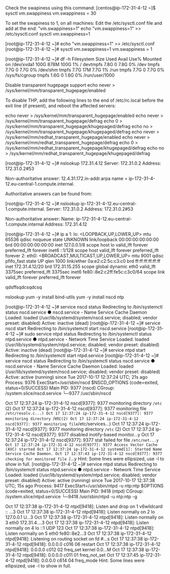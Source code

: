 Check the swapiness using this command:
[centos@ip-172-31-4-12 ~]$ sysctl vm.swappiness
vm.swappiness = 30

To set the swapiness to 1, on all machines:
Edit the /etc/sysctl.conf file and add at the end: "vm.swappiness=1"
echo "vm.swappiness=1" >> /etc/sysctl.conf
sysctl vm.swappiness=1

[root@ip-172-31-4-12 ~]# echo "vm.swappiness=1" >> /etc/sysctl.conf
[root@ip-172-31-4-12 ~]# sysctl vm.swappiness=1
vm.swappiness = 1



[root@ip-172-31-4-12 ~]# df -h
Filesystem      Size  Used Avail Use% Mounted on
/dev/xvda1      100G  878M  100G   1% /
devtmpfs        7.8G     0  7.8G   0% /dev
tmpfs           7.7G     0  7.7G   0% /dev/shm
tmpfs           7.7G   17M  7.7G   1% /run
tmpfs           7.7G     0  7.7G   0% /sys/fs/cgroup
tmpfs           1.6G     0  1.6G   0% /run/user/1000


Disable transparent hugepage support
echo never > /sys/kernel/mm/transparent_hugepage/enabled

To disable THP, add the following lines to the end of /etc/rc.local before the exit line (if present), and reboot the affected servers:

echo never > /sys/kernel/mm/transparent_hugepage/enabled
echo never > /sys/kernel/mm/transparent_hugepage/defrag
echo 0 > /sys/kernel/mm/transparent_hugepage/khugepaged/defrag
echo no > /sys/kernel/mm/transparent_hugepage/khugepaged/defrag
echo never > /sys/kernel/mm/redhat_transparent_hugepage/enabled
echo never > /sys/kernel/mm/redhat_transparent_hugepage/defrag
echo 0 > /sys/kernel/mm/redhat_transparent_hugepage/khugepaged/defrag
echo no > /sys/kernel/mm/redhat_transparent_hugepage/khugepaged/defrag



[root@ip-172-31-4-12 ~]# nslookup 172.31.4.12
Server:         172.31.0.2
Address:        172.31.0.2#53

Non-authoritative answer:
12.4.31.172.in-addr.arpa        name = ip-172-31-4-12.eu-central-1.compute.internal.

Authoritative answers can be found from:

[root@ip-172-31-4-12 ~]# nslookup ip-172-31-4-12.eu-central-1.compute.internal.
Server:         172.31.0.2
Address:        172.31.0.2#53

Non-authoritative answer:
Name:   ip-172-31-4-12.eu-central-1.compute.internal
Address: 172.31.4.12





[root@ip-172-31-4-12 ~]# ip a
1: lo: <LOOPBACK,UP,LOWER_UP> mtu 65536 qdisc noqueue state UNKNOWN
    link/loopback 00:00:00:00:00:00 brd 00:00:00:00:00:00
    inet 127.0.0.1/8 scope host lo
       valid_lft forever preferred_lft forever
    inet6 ::1/128 scope host
       valid_lft forever preferred_lft forever
2: eth0: <BROADCAST,MULTICAST,UP,LOWER_UP> mtu 9001 qdisc pfifo_fast state UP qlen 1000
    link/ether 0a:e2:c2:5c:c3:c0 brd ff:ff:ff:ff:ff:ff
    inet 172.31.4.12/20 brd 172.31.15.255 scope global dynamic eth0
       valid_lft 3375sec preferred_lft 3375sec
    inet6 fe80::8e2:c2ff:fe5c:c3c0/64 scope link
       valid_lft forever preferred_lft forever

	   

qdsffsqdcsqdcsq

nslookup
yum -y install bind-utils
yum -y install nscd ntp

[root@ip-172-31-4-12 ~]# service nscd status
Redirecting to /bin/systemctl status  nscd.service
● nscd.service - Name Service Cache Daemon
   Loaded: loaded (/usr/lib/systemd/system/nscd.service; disabled; vendor preset: disabled)
   Active: inactive (dead)
[root@ip-172-31-4-12 ~]#  service nscd start
Redirecting to /bin/systemctl start  nscd.service
[root@ip-172-31-4-12 ~]# sudo service ntpd status
Redirecting to /bin/systemctl status  ntpd.service
● ntpd.service - Network Time Service
   Loaded: loaded (/usr/lib/systemd/system/ntpd.service; disabled; vendor preset: disabled)
   Active: inactive (dead)
[root@ip-172-31-4-12 ~]# service ntpd start
Redirecting to /bin/systemctl start  ntpd.service
[root@ip-172-31-4-12 ~]# service nscd status
Redirecting to /bin/systemctl status  nscd.service
● nscd.service - Name Service Cache Daemon
   Loaded: loaded (/usr/lib/systemd/system/nscd.service; disabled; vendor preset: disabled)
   Active: active (running) since Tue 2017-10-17 12:37:24 UTC; 21s ago
  Process: 9376 ExecStart=/usr/sbin/nscd $NSCD_OPTIONS (code=exited, status=0/SUCCESS)
 Main PID: 9377 (nscd)
   CGroup: /system.slice/nscd.service
           └─9377 /usr/sbin/nscd

Oct 17 12:37:24 ip-172-31-4-12 nscd[9377]: 9377 monitoring directory `/etc` (2)
Oct 17 12:37:24 ip-172-31-4-12 nscd[9377]: 9377 monitoring file `/etc/resolv.c...)
Oct 17 12:37:24 ip-172-31-4-12 nscd[9377]: 9377 monitoring directory `/etc` (2)
Oct 17 12:37:24 ip-172-31-4-12 nscd[9377]: 9377 monitoring file `/etc/services...)
Oct 17 12:37:24 ip-172-31-4-12 nscd[9377]: 9377 monitoring directory `/etc` (2)
Oct 17 12:37:24 ip-172-31-4-12 nscd[9377]: 9377 disabled inotify-based monitor...y
Oct 17 12:37:24 ip-172-31-4-12 nscd[9377]: 9377 stat failed for file `/etc/net...y
Oct 17 12:37:24 ip-172-31-4-12 nscd[9377]: 9377 Access Vector Cache (AVC) started
Oct 17 12:37:24 ip-172-31-4-12 systemd[1]: Started Name Service Cache Daemon.
Oct 17 12:37:43 ip-172-31-4-12 nscd[9377]: 9377 checking for monitored file `/...y
Hint: Some lines were ellipsized, use -l to show in full.
[root@ip-172-31-4-12 ~]#  service ntpd status
Redirecting to /bin/systemctl status  ntpd.service
● ntpd.service - Network Time Service
   Loaded: loaded (/usr/lib/systemd/system/ntpd.service; disabled; vendor preset: disabled)
   Active: active (running) since Tue 2017-10-17 12:37:38 UTC; 15s ago
  Process: 9417 ExecStart=/usr/sbin/ntpd -u ntp:ntp $OPTIONS (code=exited, status=0/SUCCESS)
 Main PID: 9418 (ntpd)
   CGroup: /system.slice/ntpd.service
           └─9418 /usr/sbin/ntpd -u ntp:ntp -g

Oct 17 12:37:38 ip-172-31-4-12 ntpd[9418]: Listen and drop on 1 v6wildcard :: ...3
Oct 17 12:37:38 ip-172-31-4-12 ntpd[9418]: Listen normally on 2 lo 127.0.0.1 U...3
Oct 17 12:37:38 ip-172-31-4-12 ntpd[9418]: Listen normally on 3 eth0 172.31.4....3
Oct 17 12:37:38 ip-172-31-4-12 ntpd[9418]: Listen normally on 4 lo ::1 UDP 123
Oct 17 12:37:38 ip-172-31-4-12 ntpd[9418]: Listen normally on 5 eth0 fe80::8e2...3
Oct 17 12:37:38 ip-172-31-4-12 ntpd[9418]: Listening on routing socket on fd #...s
Oct 17 12:37:38 ip-172-31-4-12 ntpd[9418]: 0.0.0.0 c016 06 restart
Oct 17 12:37:38 ip-172-31-4-12 ntpd[9418]: 0.0.0.0 c012 02 freq_set kernel 0.0...M
Oct 17 12:37:38 ip-172-31-4-12 ntpd[9418]: 0.0.0.0 c011 01 freq_not_set
Oct 17 12:37:45 ip-172-31-4-12 ntpd[9418]: 0.0.0.0 c614 04 freq_mode
Hint: Some lines were ellipsized, use -l to show in full.








